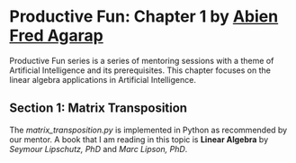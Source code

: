# Productive Fun: Chapter 1 by [Abien Fred Agarap](https://towardsdatascience.com/@afagarap)

Productive Fun series is a series of mentoring sessions with a theme of Artificial Intelligence and its prerequisites. This chapter focuses on the linear algebra applications in Artificial Intelligence.

## Section 1: Matrix Transposition

The *matrix_transposition.py* is implemented in Python as recommended by our mentor. A book that I am reading in this topic is **Linear Algebra** by _Seymour Lipschutz, PhD_ and _Marc Lipson, PhD_.